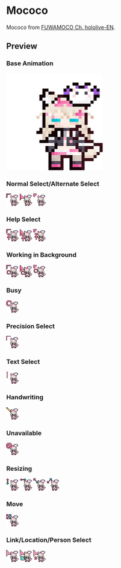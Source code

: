 # Mococo

Mococo from [FUWAMOCO Ch. hololive-EN](https://www.youtube.com/@FUWAMOCOch).

## Preview

### Base Animation
![](raw_gifs/!base_animation_preview.gif)

### Normal Select/Alternate Select
![](raw_gifs/normal_select.gif)
![](raw_gifs/normal_select_alt1.gif)
![](raw_gifs/normal_select_alt2.gif)

### Help Select
![](raw_gifs/help_select.gif)
![](raw_gifs/help_select_alt1.gif)
![](raw_gifs/help_select_alt2.gif)

### Working in Background
![](raw_gifs/working_in_background.gif)
![](raw_gifs/working_in_background_alt1.gif)
![](raw_gifs/working_in_background_alt2.gif)

### Busy
![](raw_gifs/busy.gif)

### Precision Select
![](raw_gifs/precision_select.gif)

### Text Select
![](raw_gifs/text_select.gif)

### Handwriting
![](raw_gifs/handwriting.gif)

### Unavailable
![](raw_gifs/unavailable.gif)

### Resizing
![](raw_gifs/vertical_resize.gif)
![](raw_gifs/horizontal_resize.gif)
![](raw_gifs/diagonal_resize_1.gif)
![](raw_gifs/diagonal_resize_2.gif)

### Move
![](raw_gifs/move.gif)

### Link/Location/Person Select
![](raw_gifs/link_select.gif)
![](raw_gifs/location_select.gif)
![](raw_gifs/person_select.gif)


